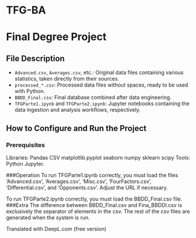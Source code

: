 # TFG-BA
# Final Degree Project



## File Description
- `Advanced.csv`, `Averages.csv`, etc.: Original data files containing various statistics, taken directly from their sources.
- `processed_*.csv`: Processed data files without spaces, ready to be used with Python.
- `BBDD_Final.csv`: Final database combined after data engineering.
- `TFGParte1.ipynb` and `TFGParte2.ipynb`: Jupyter notebooks containing the data ingestion and analysis workflows, respectively.

## How to Configure and Run the Project
### Prerequisites
Libraries:
Pandas
CSV
matplotlib.pyplot
seaborn
numpy
sklearn
scipy
Tools:
Python
Jupyter.

###Operation
To run TFGParte1.ipynb correctly, you must load the files ‘Advanced.csv’, ‘Averages.csv’, ‘Misc.csv’, ‘FourFactors.csv’, ‘Differential.csv’, and ‘Opponents.csv’. Adjust the URL if necessary.

To run TFGParte2.ipynb correctly,  you must load the BBDD_Final.csv file.
###Extra
The difference between BBDD_Final.csv and Fina_BBDDl.csv is exclusively the separator of elements in the csv.
The rest of the csv files are generated when the system is run.


Translated with DeepL.com (free version)
